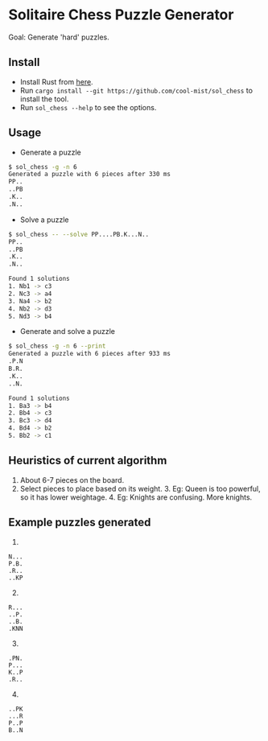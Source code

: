 # Solitaire Chess Puzzle Generator

Goal: Generate 'hard' puzzles.

## Install

- Install Rust from [here](https://www.rust-lang.org/tools/install).
- Run `cargo install --git https://github.com/cool-mist/sol_chess` to install the tool.
- Run `sol_chess --help` to see the options.

## Usage

- Generate a puzzle

```bash
$ sol_chess -g -n 6
Generated a puzzle with 6 pieces after 330 ms
PP..
..PB
.K..
.N..
```

- Solve a puzzle

```bash
$ sol_chess -- --solve PP....PB.K...N..
PP..
..PB
.K..
.N..

Found 1 solutions
1. Nb1 -> c3
2. Nc3 -> a4
3. Na4 -> b2
4. Nb2 -> d3
5. Nd3 -> b4
```

- Generate and solve a puzzle

```bash
$ sol_chess -g -n 6 --print
Generated a puzzle with 6 pieces after 933 ms
.P.N
B.R.
.K..
..N.

Found 1 solutions
1. Ba3 -> b4
2. Bb4 -> c3
3. Bc3 -> d4
4. Bd4 -> b2
5. Bb2 -> c1
```

## Heuristics of current algorithm

1. About 6-7 pieces on the board.
2. Select pieces to place based on its weight.
    3. Eg: Queen is too powerful, so it has lower weightage.
    4. Eg: Knights are confusing. More knights.

## Example puzzles generated

1.

```
N...
P.B.
.R..
..KP
```

2.

```
R...
..P.
..B.
.KNN
```
3.

```
.PN.
P...
K..P
.R..
```

4.

```
..PK
...R
P..P
B..N

